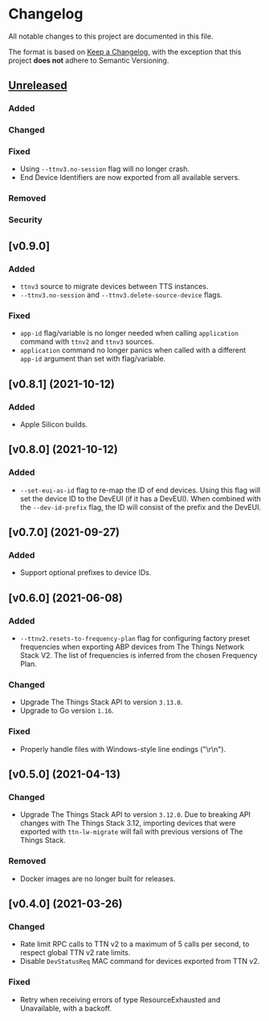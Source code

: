 # Changelog

All notable changes to this project are documented in this file.

The format is based on [Keep a Changelog](https://keepachangelog.com/en/1.0.0/), with the exception that this project **does not** adhere to Semantic Versioning.

## [Unreleased]

### Added

### Changed

### Fixed

- Using `--ttnv3.no-session` flag will no longer crash.
- End Device Identifiers are now exported from all available servers.

### Removed

### Security

## [v0.9.0]

### Added

- `ttnv3` source to migrate devices between TTS instances.
- `--ttnv3.no-session` and `--ttnv3.delete-source-device` flags.

### Fixed

- `app-id` flag/variable is no longer needed when calling `application` command with `ttnv2` and `ttnv3` sources.
- `application` command no longer panics when called with a different `app-id` argument than set with flag/variable.

## [v0.8.1] (2021-10-12)

### Added

- Apple Silicon builds.

## [v0.8.0] (2021-10-12)

### Added

- `--set-eui-as-id` flag to re-map the ID of end devices. Using this flag will set the device ID to the DevEUI (if it has a DevEUI). When combined with the `--dev-id-prefix` flag, the ID will consist of the prefix and the DevEUI.

## [v0.7.0] (2021-09-27)

### Added

- Support optional prefixes to device IDs.

## [v0.6.0] (2021-06-08)

### Added

- `--ttnv2.resets-to-frequency-plan` flag for configuring factory preset frequencies when exporting ABP devices from The Things Network Stack V2. The list of frequencies is inferred from the chosen Frequency Plan.

### Changed

- Upgrade The Things Stack API to version `3.13.0`.
- Upgrade to Go version `1.16`.

### Fixed

- Properly handle files with Windows-style line endings ("\r\n").

## [v0.5.0] (2021-04-13)

### Changed

- Upgrade The Things Stack API to version `3.12.0`. Due to breaking API changes with The Things Stack 3.12, importing devices that were exported with `ttn-lw-migrate` will fail with previous versions of The Things Stack.

### Removed

- Docker images are no longer built for releases.

## [v0.4.0] (2021-03-26)

### Changed

- Rate limit RPC calls to TTN v2 to a maximum of 5 calls per second, to respect global TTN v2 rate limits.
- Disable `DevStatusReq` MAC command for devices exported from TTN v2.

### Fixed

- Retry when receiving errors of type ResourceExhausted and Unavailable, with a backoff.

<!--
NOTE: These links should respect backports. See https://github.com/TheThingsNetwork/lorawan-stack/pull/1444/files#r333379706.
-->

[unreleased]: https://github.com/TheThingsNetwork/lorawan-stack-migrate/v0.7.0...master
[0.7.0]: https://github.com/TheThingsNetwork/lorawan-stack-migrate/compare/v0.6.0...v0.7.0
[0.6.0]: https://github.com/TheThingsNetwork/lorawan-stack-migrate/compare/v0.5.0...v0.6.0
[0.5.0]: https://github.com/TheThingsNetwork/lorawan-stack-migrate/compare/v0.4.0...v0.5.0
